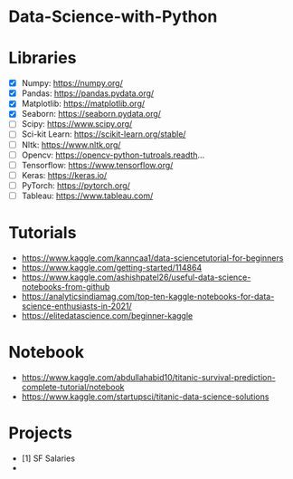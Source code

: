 # Data-Science-with-Python

# Libraries
- [x] Numpy: https://numpy.org/
- [x] Pandas: https://pandas.pydata.org/
- [x] Matplotlib: https://matplotlib.org/
- [x] Seaborn: https://seaborn.pydata.org/
- [ ] Scipy: https://www.scipy.org/
- [ ] Sci-kit Learn: https://scikit-learn.org/stable/
- [ ] Nltk: https://www.nltk.org/
- [ ] Opencv: https://opencv-python-tutroals.readth...
- [ ] Tensorflow: https://www.tensorflow.org/
- [ ] Keras: https://keras.io/
- [ ] PyTorch: https://pytorch.org/
- [ ] Tableau: https://www.tableau.com/

# Tutorials
- https://www.kaggle.com/kanncaa1/data-sciencetutorial-for-beginners
- https://www.kaggle.com/getting-started/114864
- https://www.kaggle.com/ashishpatel26/useful-data-science-notebooks-from-github
- https://analyticsindiamag.com/top-ten-kaggle-notebooks-for-data-science-enthusiasts-in-2021/
- https://elitedatascience.com/beginner-kaggle

# Notebook
- https://www.kaggle.com/abdullahabid10/titanic-survival-prediction-complete-tutorial/notebook
- https://www.kaggle.com/startupsci/titanic-data-science-solutions

# Projects
- [1] SF Salaries
- 
